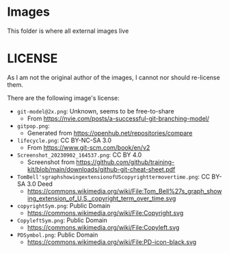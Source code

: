 # Images
This folder is where all external images live

# LICENSE
As I am not the original author of the images, I cannot nor should re-license them.

There are the following image's license:
- `git-model@2x.png`: Unknown, seems to be free-to-share
    - From https://nvie.com/posts/a-successful-git-branching-model/
- `gitpop.png`:
    - Generated from https://openhub.net/repositories/compare
- `lifecycle.png`: CC BY-NC-SA 3.0
    - From https://www.git-scm.com/book/en/v2
- `Screenshot_20230902_164537.png`: CC BY 4.0
    - Screenshot from https://github.com/github/training-kit/blob/main/downloads/github-git-cheat-sheet.pdf
- `TomBell'sgraphshowingextensionofUScopyrighttermovertime.png`: CC BY-SA 3.0 Deed
    - https://commons.wikimedia.org/wiki/File:Tom_Bell%27s_graph_showing_extension_of_U.S._copyright_term_over_time.svg
- `copyrightSym.png`: Public Domain
    - https://commons.wikimedia.org/wiki/File:Copyright.svg
- `CopyleftSym.png`: Public Domain
    - https://commons.wikimedia.org/wiki/File:Copyleft.svg
- `PDSymbol.png`: Public Domain
    - https://commons.wikimedia.org/wiki/File:PD-icon-black.svg
